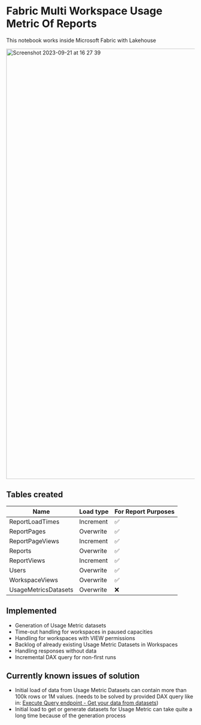 # Fabric Multi Workspace Usage Metric Of Reports
This notebook works inside Microsoft Fabric with Lakehouse

<img width="1151" alt="Screenshot 2023-09-21 at 16 27 39" src="https://github.com/tirnovar/Fabric-Multi-Workspace-Usage-Metric-Of-Reports/assets/78301524/0d494d28-5fa1-4e1c-a6da-5080bfe55d68">


## Tables created 
Name | Load type | For Report Purposes |
---- | --------- | ------------------- |
ReportLoadTimes | Increment | ✅
ReportPages | Overwrite | ✅
ReportPageViews | Increment | ✅
Reports | Overwrite | ✅
ReportViews | Increment | ✅
Users | Overwrite | ✅
WorkspaceViews | Overwrite | ✅
UsageMetricsDatasets | Overwrite | ❌

## Implemented 
- Generation of Usage Metric datasets
- Time-out handling for workspaces in paused capacities
- Handling for workspaces with VIEW permissions
- Backlog of already existing Usage Metric Datasets in Workspaces
- Handling responses without data
- Incremental DAX query for non-first runs 

## Currently known issues of solution
- Initial load of data from Usage Metric Datasets can contain more than 100k rows or 1M values. (needs to be solved by provided DAX query like in: [Execute Query endpoint - Get your data from datasets](https://datameerkat.com/execute-query-endpoint-get-your-data-from-dataset))
- Initial load to get or generate datasets for Usage Metric can take quite a long time because of the generation process
